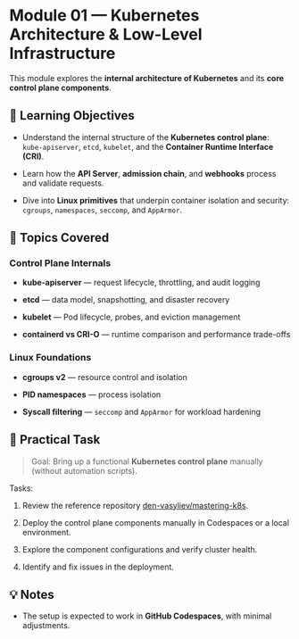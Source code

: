 # Module 01 — Kubernetes Architecture & Low-Level Infrastructure

This module explores the **internal architecture of Kubernetes** and its **core control plane components**.  

## 🎯 Learning Objectives

- Understand the internal structure of the **Kubernetes control plane**: `kube-apiserver`, `etcd`, `kubelet`, and the **Container Runtime Interface (CRI)**.

- Learn how the **API Server**, **admission chain**, and **webhooks** process and validate requests.

- Dive into **Linux primitives** that underpin container isolation and security: `cgroups`, `namespaces`, `seccomp`, and `AppArmor`.

## 🧩 Topics Covered

### Control Plane Internals

- **kube-apiserver** — request lifecycle, throttling, and audit logging  

- **etcd** — data model, snapshotting, and disaster recovery  

- **kubelet** — Pod lifecycle, probes, and eviction management  

- **containerd vs CRI-O** — runtime comparison and performance trade-offs  

### Linux Foundations

- **cgroups v2** — resource control and isolation  

- **PID namespaces** — process isolation  

- **Syscall filtering** — `seccomp` and `AppArmor` for workload hardening  

## 🧠 Practical Task

> Goal: Bring up a functional **Kubernetes control plane** manually (without automation scripts).

Tasks:

1. Review the reference repository [den-vasyliev/mastering-k8s](https://github.com/den-vasyliev/mastering-k8s).  

2. Deploy the control plane components manually in Codespaces or a local environment.  

3. Explore the component configurations and verify cluster health.  

4. Identify and fix issues in the deployment.

## 💡 Notes

- The setup is expected to work in **GitHub Codespaces**, with minimal adjustments.

